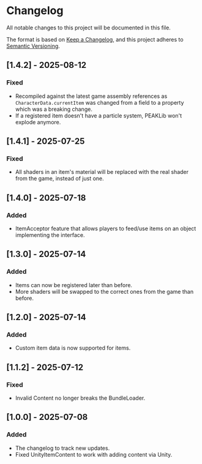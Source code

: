 # Changelog

All notable changes to this project will be documented in this file.

The format is based on [Keep a Changelog](https://keepachangelog.com/en/1.1.0/),
and this project adheres to [Semantic Versioning](https://semver.org/spec/v2.0.0.html).

## [1.4.2] - 2025-08-12

### Fixed

- Recompiled against the latest game assembly references as `CharacterData.currentItem` was changed from a field to a property which was a breaking change.
- If a registered item doesn't have a particle system, PEAKLib won't explode anymore.

## [1.4.1] - 2025-07-25

### Fixed

- All shaders in an item's material will be replaced with the real shader from the game, instead of just one.

## [1.4.0] - 2025-07-18

### Added

- ItemAcceptor feature that allows players to feed/use items on an object implementing the interface.

## [1.3.0] - 2025-07-14

### Added

- Items can now be registered later than before.
- More shaders will be swapped to the correct ones from the game than before.

## [1.2.0] - 2025-07-14

### Added

- Custom item data is now supported for items.

## [1.1.2] - 2025-07-12

### Fixed

- Invalid Content no longer breaks the BundleLoader.

## [1.0.0] - 2025-07-08

### Added

- The changelog to track new updates.
- Fixed UnityItemContent to work with adding content via Unity.
